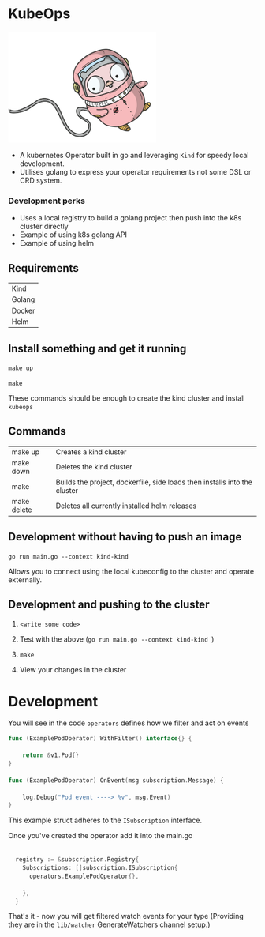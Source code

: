 # KubeOps


<img src="image/SPACEGIRL_GOPHER.png" data-canonical-src="image/SPACEGIRL_GOPHER.png" width="300" />

- A kubernetes Operator built in go and leveraging `Kind` for speedy local development.
- Utilises golang to express your operator requirements not some DSL or CRD system.

### Development perks

- Uses a local registry to build a golang project then push into the k8s cluster directly
- Example of using k8s golang API
- Example of using helm

## Requirements

|   |
|---|
| Kind  |   
| Golang |  
| Docker |
| Helm |  


## Install something and get it running

`make up`

`make`

These commands should be enough to create the kind cluster and install `kubeops`


## Commands

|   |   |
|---|---|
| make up  | Creates a kind cluster   |
| make down | Deletes the kind cluster  |
| make | Builds the project, dockerfile, side loads then installs into the cluster |
| make delete | Deletes all currently installed helm releases  |

## Development without having to push an image

`go run main.go --context kind-kind `

Allows you to connect using the local kubeconfig to the cluster and operate externally.

## Development and pushing to the cluster

1. `<write some code> `

2. Test with the above (`go run main.go --context kind-kind `)

3. `make`

4. View your changes in the cluster

# Development

You will see in the code `operators` defines how we filter and act on events

```go
func (ExamplePodOperator) WithFilter() interface{} {

	return &v1.Pod{}
}

func (ExamplePodOperator) OnEvent(msg subscription.Message) {

	log.Debug("Pod event ----> %v", msg.Event)
}
```
This example struct adheres to the `ISubscription` interface.

Once you've created the operator add it into the main.go

```go

  registry := &subscription.Registry{
    Subscriptions: []subscription.ISubscription{
      operators.ExamplePodOperator{},

    },
  }
```

That's it - now you will get filtered watch events for your type (Providing they are in the `lib/watcher` GenerateWatchers channel setup.)
